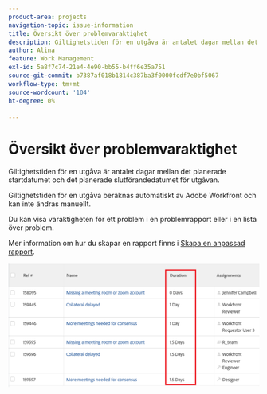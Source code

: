 ```yaml
---
product-area: projects
navigation-topic: issue-information
title: Översikt över problemvaraktighet
description: Giltighetstiden för en utgåva är antalet dagar mellan det planerade startdatumet och det planerade slutförandedatumet för utgåvan.
author: Alina
feature: Work Management
exl-id: 5a8f7c74-21e4-4e90-bb55-b4ff6e35a751
source-git-commit: b7387af018b1814c387ba3f0000fcdf7e0bf5067
workflow-type: tm+mt
source-wordcount: '104'
ht-degree: 0%

---
```


# Översikt över problemvaraktighet

Giltighetstiden för en utgåva är antalet dagar mellan det planerade startdatumet och det planerade slutförandedatumet för utgåvan.

Giltighetstiden för en utgåva beräknas automatiskt av Adobe Workfront och kan inte ändras manuellt.

Du kan visa varaktigheten för ett problem i en problemrapport eller i en lista över problem.

Mer information om hur du skapar en rapport finns i [Skapa en anpassad rapport](../../../reports-and-dashboards/reports/creating-and-managing-reports/create-custom-report.md).

![Vyn för problemvaraktighet](assets/nwe-issue-duration-view-highlighted-350x73.png)
